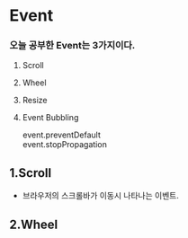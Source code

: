 # Event
### 오늘 공부한 Event는 3가지이다.
1. Scroll
2. Wheel
3. Resize
4. Event Bubbling

	event.preventDefault<br>
	event.stopPropagation


## 1.Scroll
+ 브라우저의 스크롤바가 이동시 나타나는 이벤트.


## 2.Wheel
